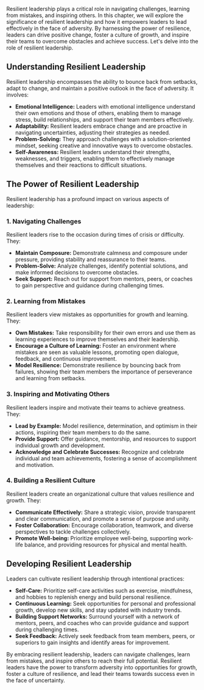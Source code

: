 
Resilient leadership plays a critical role in navigating challenges, learning from mistakes, and inspiring others. In this chapter, we will explore the significance of resilient leadership and how it empowers leaders to lead effectively in the face of adversity. By harnessing the power of resilience, leaders can drive positive change, foster a culture of growth, and inspire their teams to overcome obstacles and achieve success. Let's delve into the role of resilient leadership.

**Understanding Resilient Leadership**
--------------------------------------

Resilient leadership encompasses the ability to bounce back from setbacks, adapt to change, and maintain a positive outlook in the face of adversity. It involves:

* **Emotional Intelligence:** Leaders with emotional intelligence understand their own emotions and those of others, enabling them to manage stress, build relationships, and support their team members effectively.
* **Adaptability:** Resilient leaders embrace change and are proactive in navigating uncertainties, adjusting their strategies as needed.
* **Problem-Solving:** They approach challenges with a solution-oriented mindset, seeking creative and innovative ways to overcome obstacles.
* **Self-Awareness:** Resilient leaders understand their strengths, weaknesses, and triggers, enabling them to effectively manage themselves and their reactions to difficult situations.

**The Power of Resilient Leadership**
-------------------------------------

Resilient leadership has a profound impact on various aspects of leadership:

### **1. Navigating Challenges**

Resilient leaders rise to the occasion during times of crisis or difficulty. They:

* **Maintain Composure:** Demonstrate calmness and composure under pressure, providing stability and reassurance to their teams.
* **Problem-Solve:** Analyze challenges, identify potential solutions, and make informed decisions to overcome obstacles.
* **Seek Support:** Reach out for support from mentors, peers, or coaches to gain perspective and guidance during challenging times.

### **2. Learning from Mistakes**

Resilient leaders view mistakes as opportunities for growth and learning. They:

* **Own Mistakes:** Take responsibility for their own errors and use them as learning experiences to improve themselves and their leadership.
* **Encourage a Culture of Learning:** Foster an environment where mistakes are seen as valuable lessons, promoting open dialogue, feedback, and continuous improvement.
* **Model Resilience:** Demonstrate resilience by bouncing back from failures, showing their team members the importance of perseverance and learning from setbacks.

### **3. Inspiring and Motivating Others**

Resilient leaders inspire and motivate their teams to achieve greatness. They:

* **Lead by Example:** Model resilience, determination, and optimism in their actions, inspiring their team members to do the same.
* **Provide Support:** Offer guidance, mentorship, and resources to support individual growth and development.
* **Acknowledge and Celebrate Successes:** Recognize and celebrate individual and team achievements, fostering a sense of accomplishment and motivation.

### **4. Building a Resilient Culture**

Resilient leaders create an organizational culture that values resilience and growth. They:

* **Communicate Effectively:** Share a strategic vision, provide transparent and clear communication, and promote a sense of purpose and unity.
* **Foster Collaboration:** Encourage collaboration, teamwork, and diverse perspectives to tackle challenges collectively.
* **Promote Well-being:** Prioritize employee well-being, supporting work-life balance, and providing resources for physical and mental health.

**Developing Resilient Leadership**
-----------------------------------

Leaders can cultivate resilient leadership through intentional practices:

* **Self-Care:** Prioritize self-care activities such as exercise, mindfulness, and hobbies to replenish energy and build personal resilience.
* **Continuous Learning:** Seek opportunities for personal and professional growth, develop new skills, and stay updated with industry trends.
* **Building Support Networks:** Surround yourself with a network of mentors, peers, and coaches who can provide guidance and support during challenging times.
* **Seek Feedback:** Actively seek feedback from team members, peers, or superiors to gain insights and identify areas for improvement.

By embracing resilient leadership, leaders can navigate challenges, learn from mistakes, and inspire others to reach their full potential. Resilient leaders have the power to transform adversity into opportunities for growth, foster a culture of resilience, and lead their teams towards success even in the face of uncertainty.
